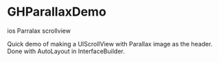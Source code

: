 # GHParallaxDemo
ios Parralax scrollview

Quick demo of making a UIScrollView with Parallax image as the header. Done with AutoLayout in InterfaceBuilder.
